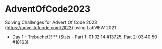 # AdventOfCode2023
Solving Challenges for Advent Of Code 2023 (https://adventofcode.com/2023) using LabVIEW 2021

* Day 1 - Trebuchet?! ** (Stats - Part 1: 01:02:14 #13725, Part 2: 03:40:50 #18163)
